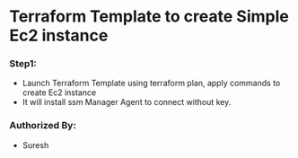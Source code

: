 # Terraform Template to create Simple Ec2 instance

### Step1:
* Launch Terraform Template using terraform plan, apply commands to create Ec2 instance
* It will install ssm Manager Agent to connect without key.


### Authorized By:
* Suresh

